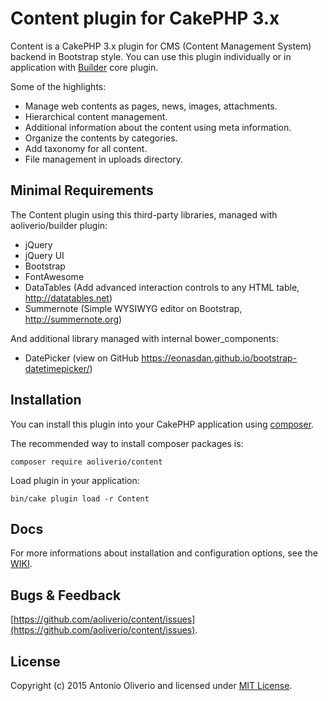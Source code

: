 # Content plugin for CakePHP 3.x

Content is a CakePHP 3.x plugin for CMS (Content Management System) backend in Bootstrap style.
You can use this plugin individually or in application with [Builder](https://github.com/aoliverio/builder/) core plugin.

Some of the highlights:

- Manage web contents as pages, news, images, attachments.
- Hierarchical content management.
- Additional information about the content using meta information.
- Organize the contents by categories.
- Add taxonomy for all content.
- File management in uploads directory.

## Minimal Requirements

The Content plugin using this third-party libraries, managed with aoliverio/builder plugin:

- jQuery
- jQuery UI
- Bootstrap
- FontAwesome
- DataTables (Add advanced interaction controls to any HTML table, http://datatables.net)
- Summernote (Simple WYSIWYG editor on Bootstrap, http://summernote.org)

And additional library managed with internal bower_components:

- DatePicker (view on GitHub https://eonasdan.github.io/bootstrap-datetimepicker/)

## Installation

You can install this plugin into your CakePHP application using [composer](http://getcomposer.org).

The recommended way to install composer packages is:
```
composer require aoliverio/content
```

Load plugin in your application:
```
bin/cake plugin load -r Content
```

## Docs

For more informations about installation and configuration options, see the [WIKI](https://github.com/aoliverio/content/wiki).

## Bugs & Feedback

[https://github.com/aoliverio/content/issues](https://github.com/aoliverio/content/issues).

## License

Copyright (c) 2015 Antonio Oliverio and licensed under [MIT License](http://opensource.org/licenses/mit-license.php).

